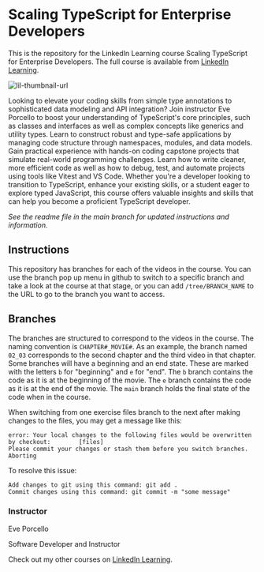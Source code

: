 # Scaling TypeScript for Enterprise Developers
This is the repository for the LinkedIn Learning course Scaling TypeScript for Enterprise Developers. The full course is available from [LinkedIn Learning][lil-course-url].

![lil-thumbnail-url]

Looking to elevate your coding skills from simple type annotations to sophisticated data modeling and API integration? Join instructor Eve Porcello to boost your understanding of TypeScript's core principles, such as classes and interfaces as well as complex concepts like generics and utility types. Learn to construct robust and type-safe applications by managing code structure through namespaces, modules, and data models. Gain practical experience with hands-on coding capstone projects that simulate real-world programming challenges. Learn how to write cleaner, more efficient code as well as how to debug, test, and automate projects using tools like Vitest and VS Code. Whether you're a developer looking to transition to TypeScript, enhance your existing skills, or a student eager to explore typed JavaScript, this course offers valuable insights and skills that can help you become a proficient TypeScript developer.

_See the readme file in the main branch for updated instructions and information._
## Instructions
This repository has branches for each of the videos in the course. You can use the branch pop up menu in github to switch to a specific branch and take a look at the course at that stage, or you can add `/tree/BRANCH_NAME` to the URL to go to the branch you want to access.

## Branches
The branches are structured to correspond to the videos in the course. The naming convention is `CHAPTER#_MOVIE#`. As an example, the branch named `02_03` corresponds to the second chapter and the third video in that chapter. 
Some branches will have a beginning and an end state. These are marked with the letters `b` for "beginning" and `e` for "end". The `b` branch contains the code as it is at the beginning of the movie. The `e` branch contains the code as it is at the end of the movie. The `main` branch holds the final state of the code when in the course.

When switching from one exercise files branch to the next after making changes to the files, you may get a message like this:

    error: Your local changes to the following files would be overwritten by checkout:        [files]
    Please commit your changes or stash them before you switch branches.
    Aborting

To resolve this issue:
	
    Add changes to git using this command: git add .
	Commit changes using this command: git commit -m "some message"

### Instructor

Eve Porcello

Software Developer and Instructor
                            

Check out my other courses on [LinkedIn Learning](https://www.linkedin.com/learning/instructors/eve-porcello?u=104).

[0]: # (Replace these placeholder URLs with actual course URLs)

[lil-course-url]: https://www.linkedin.com/learning/scaling-typescript-for-enterprise-developers
[lil-thumbnail-url]: https://media.licdn.com/dms/image/D560DAQEeMPcfs0dGbw/learning-public-crop_675_1200/0/1722894799475?e=2147483647&v=beta&t=tqgy75zFHsjx6sVjBHTQRFtRBCkxiKUy1vm04UfqGqg

